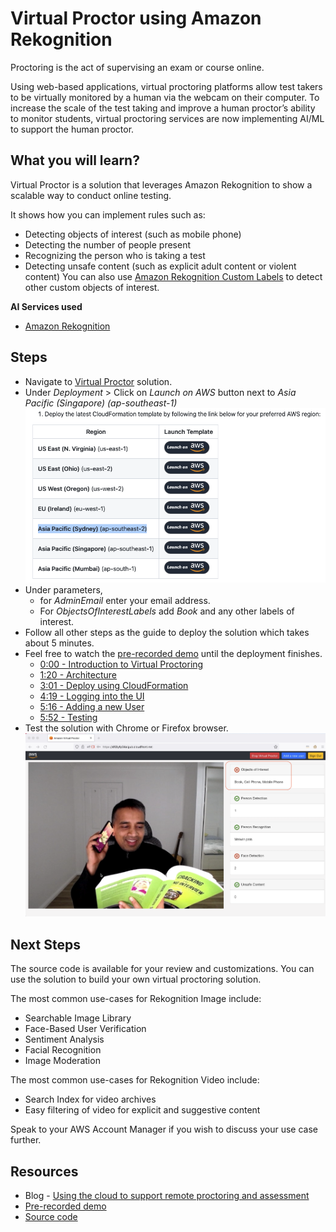 # Virtual Proctor using Amazon Rekognition

Proctoring is the act of supervising an exam or course online.

Using web-based applications, virtual proctoring platforms allow test takers to be virtually monitored by a human via the webcam on their computer. To increase the scale of the test taking and improve a human proctor’s ability to monitor students, virtual proctoring services are now implementing AI/ML to support the human proctor.

## What you will learn?
Virtual Proctor is a solution that leverages Amazon Rekognition to show a scalable way to conduct online testing.

It shows how you can implement rules such as:
- Detecting objects of interest (such as mobile phone)
- Detecting the number of people present
- Recognizing the person who is taking a test
- Detecting unsafe content (such as explicit adult content or violent content)
You can also use [Amazon Rekognition Custom Labels](https://aws.amazon.com/rekognition/custom-labels-features/) to detect other custom objects of interest.

**AI Services used**
- [Amazon Rekognition](https://aws.amazon.com/rekognition/)

## Steps
- Navigate to [Virtual Proctor](https://github.com/aws-samples/amazon-rekognition-virtual-proctor) solution.
- Under *Deployment* > Click on *Launch on AWS* button next to *Asia Pacific (Singapore) (ap-southeast-1)* </br> ![Launch on AWS-Sydney](./images/launch-on-aws-sydney.png)
- Under parameters, 
  - for *AdminEmail* enter your email address.
  - For *ObjectsOfInterestLabels* add *Book* and any other labels of interest.
- Follow all other steps as the guide to deploy the solution which takes about 5 minutes.
- Feel free to watch the [pre-recorded demo](https://www.youtube.com/watch?v=kKVLrslta6k) until the deployment finishes.
  - [0:00 - Introduction to Virtual Proctoring](https://www.youtube.com/watch?v=kKVLrslta6k)
  - [1:20 - Architecture](https://youtu.be/kKVLrslta6k?t=80)
  - [3:01 - Deploy using CloudFormation ](https://youtu.be/kKVLrslta6k?t=181)
  - [4:19 - Logging into the UI](https://youtu.be/kKVLrslta6k?t=259)
  - [5:16 - Adding a new User](https://youtu.be/kKVLrslta6k?t=316)
  - [5:52 - Testing](https://youtu.be/kKVLrslta6k?t=352)
- Test the solution with Chrome or Firefox browser. </br> ![Sample test](./images/sample-vp.png)

## Next Steps
The source code is available for your review and customizations. You can use the solution to build your own virtual proctoring solution.

The most common use-cases for Rekognition Image include:

- Searchable Image Library
- Face-Based User Verification
- Sentiment Analysis
- Facial Recognition
- Image Moderation

The most common use-cases for Rekognition Video include:
- Search Index for video archives
- Easy filtering of video for explicit and suggestive content

Speak to your AWS Account Manager if you wish to discuss your use case further.

## Resources
- Blog - [Using the cloud to support remote proctoring and assessment](https://aws.amazon.com/blogs/publicsector/using-cloud-support-remote-proctoring-assessment/)
- [Pre-recorded demo](https://www.youtube.com/watch?v=kKVLrslta6k)
- [Source code](https://github.com/aws-samples/amazon-rekognition-virtual-proctor)